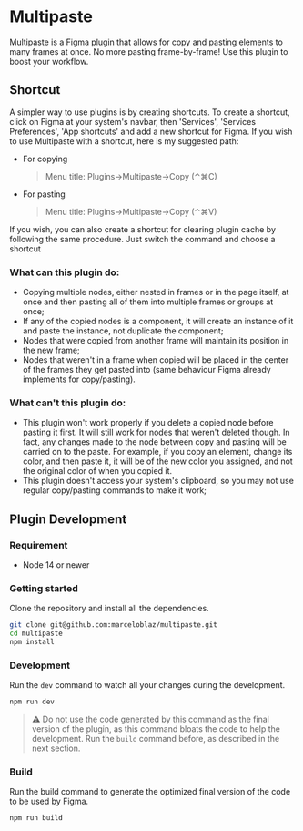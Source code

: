 # Multipaste

Multipaste is a Figma plugin that allows for copy and pasting elements to many frames at once. No more pasting frame-by-frame! Use this plugin to boost your workflow.

## Shortcut

A simpler way to use plugins is by creating shortcuts. To create a shortcut, click on Figma at your system's navbar, then 'Services', 'Services Preferences', 'App shortcuts' and add a new shortcut for Figma. If you wish to use Multipaste with a shortcut, here is my suggested path:

- For copying
  > Menu title: Plugins->Multipaste->Copy (⌃⌘C)
- For pasting
  > Menu title: Plugins->Multipaste->Copy (⌃⌘V)

If you wish, you can also create a shortcut for clearing plugin cache by following the same procedure. Just switch the command and choose a shortcut

### What can this plugin do:

- Copying multiple nodes, either nested in frames or in the page itself, at once and then pasting all of them into multiple frames or groups at once;
- If any of the copied nodes is a component, it will create an instance of it and paste the instance, not duplicate the component;
- Nodes that were copied from another frame will maintain its position in the new frame;
- Nodes that weren't in a frame when copied will be placed in the center of the frames they get pasted into (same behaviour Figma already implements for copy/pasting).

### What can't this plugin do:

- This plugin won't work properly if you delete a copied node before pasting it first. It will still work for nodes that weren't deleted though. In fact, any changes made to the node between copy and pasting will be carried on to the paste. For example, if you copy an element, change its color, and then paste it, it will be of the new color you assigned, and not the original color of when you copied it.
- This plugin doesn't access your system's clipboard, so you may not use regular copy/pasting commands to make it work;

## Plugin Development

### Requirement

- Node 14 or newer

### Getting started

Clone the repository and install all the dependencies.

```sh
git clone git@github.com:marceloblaz/multipaste.git
cd multipaste
npm install
```

### Development

Run the `dev` command to watch all your changes during the development.

```sh
npm run dev
```

> ⚠️ Do not use the code generated by this command as the final version of the plugin, as this command bloats the code to help the development. Run the `build` command before, as described in the next section.

### Build

Run the build command to generate the optimized final version of the code to be used by Figma.

```sh
npm run build
```
